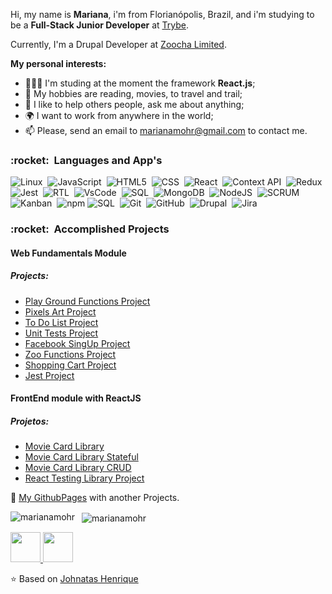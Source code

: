 Hi, my name is **Mariana**, i'm from Florianópolis, Brazil, and i'm studying  to be a **Full-Stack Junior Developer** at <a href="https://www.betrybe.com/">Trybe</a>.

Currently, I'm a Drupal Developer at <a href="https://www.zoocha.com/">Zoocha Limited</a>.


**My personal interests:**


- 👨🏽‍💻 I'm studing at the moment the framework **React.js**;
- 🤔 My hobbies are reading, movies, to travel and trail;
- 💬 I like to help others people, ask me about anything;
- 🌍 I want to work from anywhere in the world;
- 📫 Please, send an email to marianamohr@gmail.com to contact me.


<h3> :rocket: &nbsp;Languages and App's </h3>

  
  ![Linux](https://img.shields.io/badge/-Linux-FCC624?style=flat=square&logo=linux&logoColor=black)&nbsp;
  ![JavaScript](https://img.shields.io/badge/-JavaScript-333333?style=flat&logo=javascript)&nbsp;
  ![HTML5](https://img.shields.io/badge/-HTML5-333333?style=flat&logo=HTML5)&nbsp;
  ![CSS](https://img.shields.io/badge/-CSS-333333?style=flat&logo=CSS3&logoColor=1572B6)&nbsp;
  ![React](https://img.shields.io/badge/-React-333333?style=flat&logo=react)&nbsp;
  ![Context API](https://img.shields.io/badge/-Context%20API-61DAFB?style=flat=square&logo=react&logoColor=black)&nbsp;
  ![Redux](https://img.shields.io/badge/-Redux-764ABC?style=flat=square&logo=redux&logoColor=white)&nbsp;
  ![Jest](https://img.shields.io/badge/-Jest-333333?style=flat&logo=jest)&nbsp;
  ![RTL](https://img.shields.io/badge/-RTL-61DAFB?style=flat=square&logo=react&logoColor=black)&nbsp;
  ![VsCode](https://img.shields.io/badge/-VsCode-333333?style=flat&logo=visual-studio-code)&nbsp;
  ![SQL](https://img.shields.io/badge/-SQL-4479A1?style=flat=square&logo=mysql&logoColor=white)&nbsp;
  ![MongoDB](https://img.shields.io/badge/-MongoDB-47A248?style=flat=square&logo=mongodb&logoColor=white)&nbsp;
  ![NodeJS](https://img.shields.io/badge/-Node.Js-339933?style=flat=square&logo=node-dot-js&logoColor=white)&nbsp;
  ![SCRUM](https://img.shields.io/badge/-SCRUM-blue?style=flat=square)&nbsp;
  ![Kanban](https://img.shields.io/badge/-Kanban-grey?style=flat=square)&nbsp;
  ![npm](https://img.shields.io/badge/-npm-CB3837?style=flat=square&logo=npm&logoColor=white)&nbsp;![SQL](https://img.shields.io/badge/-SQL-4479A1?style=flat=square&logo=mysql&logoColor=white)&nbsp;
  ![Git](https://img.shields.io/badge/-Git-333333?style=flat&logo=git)&nbsp;
  ![GitHub](https://img.shields.io/badge/-GitHub-333333?style=flat&logo=github)&nbsp;
  ![Drupal](https://img.shields.io/badge/-Drupal-333333?style=flat&logo=drupal)&nbsp;
  ![Jira](https://img.shields.io/badge/-Jira-333333?style=flat&logo=jira)&nbsp;

<h3> :rocket: &nbsp;Accomplished Projects </h3>

<h4> Web Fundamentals Module</h4>
<h5>Projects:</h5>


 * <a href="https://github.com/tryber/sd-010-b-project-playground-functions/pull/37">Play Ground Functions Project </a>
 *  <a href="https://github.com/tryber/sd-010-b-project-pixels-art/pull/18">Pixels Art Project </a>
 * <a href="https://github.com/tryber/sd-010-b-project-todo-list/pull/16">To Do List Project </a>
* <a href="https://github.com/tryber/sd-010-b-project-js-unit-tests/pull/12"> Unit Tests Project </a>
* <a href="https://github.com/tryber/sd-010-b-project-facebook-signup/pull/47">Facebook SingUp Project </a>
* <a href="https://github.com/tryber/sd-010-b-project-zoo-functions/pull/54">Zoo Functions Project </a>
*  <a href="https://github.com/tryber/sd-010-b-project-shopping-cart/pull/71">Shopping Cart Project </a>
* <a href="https://github.com/tryber/sd-010-b-project-jest/pull/32">Jest Project </a>
 
<h4>FrontEnd module with ReactJS</h4>
<h5>Projetos:</h5>

* <a href="https://github.com/tryber/sd-010-b-project-movie-cards-library/pull/41">Movie Card Library</a>
* <a href="https://github.com/tryber/sd-010-b-project-movie-cards-library-stateful/pull/23">Movie Card Library Stateful</a>
* <a href="https://github.com/tryber/sd-010-b-project-movie-card-library-crud/pull/14">Movie Card Library CRUD</a>
* <a href="https://github.com/tryber/sd-010-b-project-react-testing-library/pull/8">React Testing Library Project</a>



📄 <a href="https://marianamohr.github.io/">My GithubPages</a> with another Projects.
<div>
<p>
    <img align="left" src="https://github-readme-stats.vercel.app/api/top-langs/?username=marianamohr&layout=compact&theme=graywhite&title_color=268bd2" alt="marianamohr" />
</p>
<p>&nbsp;
    <img align="center" src="https://github-readme-stats.vercel.app/api?username=marianamohr&count_private=true&show_icons=true&theme=graywhite&icon_color=268bd2&title_color=268bd2" alt="marianamohr" />
</p>
  </div>

<a href="https://www.linkedin.com/in/mariana-mohr/" target="_blank">
  <img src="https://i.ibb.co/Kx2GSrT/linkedin.png" width="48px" height="48px">
</a>
<a href="https://www.instagram.com/marianamohr/?hl=pt-br" target="_blank">
  <img src="https://cdn.icon-icons.com/icons2/1211/PNG/512/1491579602-yumminkysocialmedia36_83067.png" width="48px" height="48px">
</a>

⭐️ Based on [Johnatas Henrique](https://github.com/johnatas-henrique)



